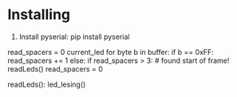 # Installing

1. Install pyserial:
pip install pyserial

read_spacers = 0
current_led
for byte b in buffer:
    if b == 0xFF:
        read_spacers += 1
    else:
        if read_spacers > 3:
            # found start of frame!
            readLeds()
        read_spacers = 0

readLeds():
    led_lesing()
